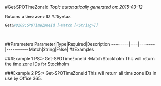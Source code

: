 #Get&#8209;SPOTimeZoneId
*Topic automatically generated on: 2015-03-12*

Returns a time zone ID
##Syntax
```powershell
Get&#8209;SPOTimeZoneId [-Match [<String>]]
```
&nbsp;

##Parameters
Parameter|Type|Required|Description
---------|----|--------|-----------
Match|String|False|
##Examples

###Example 1
    PS:> Get-SPOTimeZoneId -Match Stockholm
This will return the time zone IDs for Stockholm
    

###Example 2
    PS:> Get-SPOTimeZoneId
This will return all time zone IDs in use by Office 365.
 

